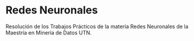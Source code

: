 # Redes Neuronales
Resolución de los Trabajos Prácticos de la materia Redes Neuronales de la Maestría en Minería de Datos UTN.

